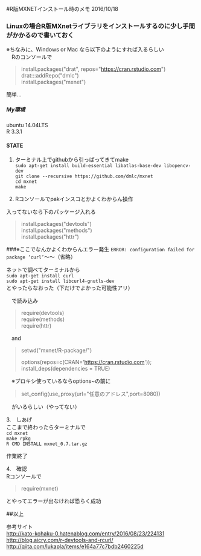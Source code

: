 #R版MXNETインストール時のメモ
2016/10/18
### Linuxの場合R版MXnetライブラリをインストールするのに少し手間がかかるので書いておく
※ちなみに、Windows or Mac なら以下のようにすれば入るらしい  
　Rのコンソールで
> install.packages("drat", repos="https://cran.rstudio.com")  
> drat:::addRepo("dmlc")  
> install.packages("mxnet")

簡単…
##### My環境
ubuntu 14.04LTS  
R 3.3.1 
#### STATE
1. ターミナル上でgithubから引っぱってきてmake  
`sudo apt-get install build-essential libatlas-base-dev libopencv-dev`  
`git clone --recursive https://github.com/dmlc/mxnet`  
`cd mxnet`  
`make`

2. Rコンソールでpakインスコとかよくわからん操作

 入ってないなら下のパッケージ入れる
> install.packages("devtools")  
> install.packages("methods")  
> install.packages("httr")

###※ここでなんかよくわからんエラー発生
`ERROR: configuration failed for package ‘curl’`〜〜（省略）

ネットで調べてターミナルから  
`sudo apt-get install curl`  
`sudo apt-get install libcurl4-gnutls-dev`  
とやったらなおった（下だけでよかった可能性アリ）

　で読み込み
>require(devtools)  
>require(methods)  
>require(httr)

　and

>setwd("mxnet/R-package/")
>
>options(repos=c(CRAN='https://cran.rstudio.com'));  
>install_deps(dependencies = TRUE)

　※プロキシ使っているならoptions~の前に
>set_config(use_proxy(url="任意のアドレス",port=8080))

　がいるらしい（やってない）

3.　しあげ  
ここまで終わったらターミナルで  
`cd mxnet`  
`make rpkg`  
`R CMD INSTALL mxnet_0.7.tar.gz`

作業終了

4.　確認  
Rコンソールで
>require(mxnet)

とやってエラーが出なければ恐らく成功

##以上

参考サイト  
http://kato-kohaku-0.hatenablog.com/entry/2016/08/23/224131  
http://blog.aicry.com/r-devtools-and-rcurl/  
http://qiita.com/lukapla/items/e164a77c7bdb2460225d
